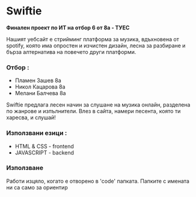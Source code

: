 # Swiftie
**Финален проект по ИТ на отбор 6 от 8а - ТУЕС**

Нашият уебсайт е стрийминг платформа за музика, вдъхновена от spotify, която има опростен и изчистен дизайн, лесна за разбиране и бърза алтернатива на повечето други платформи.

### Отбор :
  * Пламен Зашев 8а
  * Никол Кацарова 8а
  * Мелани Балчева 8а

Swiftie предлага лесен начин за слушане на музика онлайн, разделена по жанрове и изпълнители.
Влез в сайта, намери песента, която ти харесва, и слушай!

### Използвани езици :
  - HTML & CSS - frontend
  - JAVASCRIPT - backend

### Използване
Работи изцяло, когато е отворено в 'code' папката.
Папките с имената ни са само за ориентир
